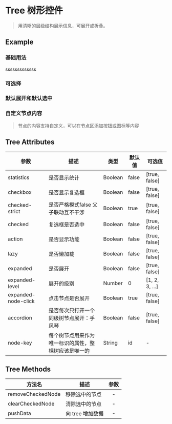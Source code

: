 # Tree 树形控件
> 用清晰的层级结构展示信息，可展开或折叠。

## Example

### 基础用法

<me-row>sssssssssssss</me-row>

### 可选择

### 默认展开和默认选中

### 自定义节点内容
> 节点的内容支持自定义，可以在节点区添加按钮或图标等内容


## Tree Attributes

| 参数                | 描述                                                 | 类型    | 默认值 | 可选值         |
| ------------------- | ---------------------------------------------------- | ------- | ------ | -------------- |
| statistics          | 是否显示统计                                         | Boolean | false  | [true, false]  |
| checkbox            | 是否显示复选框                                       | Boolean | false  | [true, false]  |
| checked-strict      | 是否严格模式false 父子联动互不干涉                   | Boolean | true   | [true, false]  |
| checked             | 复选框是否选中                                       | Boolean | false  | [true, false]  |
| action              | 是否显示功能                                         | Boolean | false  | [true, false]  |
| lazy                | 是否懒加载                                           | Boolean | false  | [true, false]  |
| expanded            | 是否展开                                             | Boolean | false  | [true, false]  |
| expanded-level      | 展开的级别                                           | Number  | 0      | [1, 2, 3, ...] |
| expanded-node-click | 点击节点是否展开                                     | Boolean | true   | [true, false]  |
| accordion           | 是否每次只打开一个同级树节点展开：手风琴             | Boolean | false  | [true, false]  |
| node-key            | 每个树节点用来作为唯一标识的属性，整棵树应该是唯一的 | String  | id     | -              |

## Tree Methods

| 方法名            | 描述             | 参数  |
| ----------------- | ---------------- | :---: |
| removeCheckedNode | 移除选中的节点   |   -   |
| clearCheckedNode  | 清除选中的节点   |   -   |
| pushData          | 向 tree 增加数据 |   -   |
